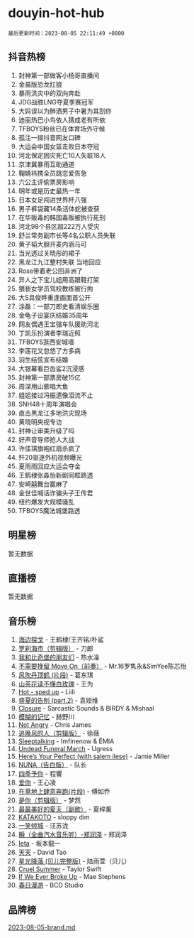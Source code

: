 # douyin-hot-hub

`最后更新时间：2023-08-05 22:11:49 +0800`

## 抖音热榜

1. 封神第一部做客小杨哥直播间
1. 金晨版恐龙扛狼
1. 暴雨洪灾中的双向奔赴
1. JDG战胜LNG夺夏季赛冠军
1. 大妈误以为醉酒男子中暑为其刮痧
1. 迪丽热巴小鸟依人猜成老有所依
1. TFBOYS粉丝已在体育场外守候
1. 孤注一掷抖音网友口碑
1. 大运会中国女篮击败日本夺冠
1. 河北保定因灾死亡10人失联18人
1. 京津冀暴雨互助通道
1. 鞠婧祎携全员跳恋爱告急
1. 六公主评偷票房影响
1. 明年或是历史最热一年
1. 日本女足闯进世界杯八强
1. 男子裤袋藏14条活体蛇被查获
1. 在华贩毒的韩国毒贩被执行死刑
1. 河北98个县区超222万人受灾
1. 舒兰常务副市长等4名公职人员失联
1. 黄子韬大胆开麦内涵马可
1. 当光透过关晓彤的裙子
1. 黑龙江九江整村失联 当地回应
1. Rose带着老公回非洲了
1. 异人之下宝儿姐用高跟鞋打架
1. 猥亵女学员驾校教练被行拘
1. 大S具俊晔重逢画面首公开
1. 涂磊：一部刀郎史看清娱乐圈
1. 金龟子设宴庆结婚35周年
1. 网友偶遇王宝强车队援助河北
1. 丁凯乐扮演者李瑞近照
1. TFBOYS逛西安城墙
1. 李莲花又忽悠了方多病
1. 羽生结弦宣布结婚
1. 大银幕看巨齿鲨2沉浸感
1. 封神第一部票房破15亿
1. 周深用山歌唱大鱼
1. 姐姐接过冯振遗像泪流不止
1. SNH48十周年演唱会
1. 直击黑龙江多地洪灾现场
1. 黄晓明央视专访
1. 封神让审美升级了吗
1. 好声音导师抢人大战
1. 许佳琪旗袍红扇杀疯了
1. 歼20驱逐外机视频曝光
1. 夏雨雨回应大运会夺金
1. 王鹤棣张淼怡新剧同框路透
1. 安崎囍舞台赢麻了
1. 金世佳喊话诈骗头子王传君
1. 纽约爆发大规模骚乱
1. TFBOYS魔法城堡路透

## 明星榜

暂无数据

## 直播榜

暂无数据

## 音乐榜

1. [海边探戈](https://sf3-cdn-tos.douyinstatic.com/obj/tos-cn-ve-2774/os9gE0VQCGqt6VQkZDyBBYvfSDY0QFe3vVmubn) - 王鹤棣/王齐铭/朴鲨
1. [罗刹海市（剪辑版）](https://sf6-cdn-tos.douyinstatic.com/obj/tos-cn-ve-2774/oAiUeC5RhCS3TDYkdvebABgjPGk1lqQgZynItL) - 刀郎
1. [我和比奇堡的朋友们](https://sf3-cdn-tos.douyinstatic.com/obj/tos-cn-ve-2774/f0505db981ea4a6d91453a15924a82aa) - 热水澡
1. [不需要挽留 Move On（前奏）](https://sf3-cdn-tos.douyinstatic.com/obj/tos-cn-ve-2774/ooCBhgCCkF4nExzQL9WZSUbitfA8IsDkgQIYhe) - Mr.16罗隽永&SimYee陈芯怡
1. [风吹丹顶鹤 (片段)](https://sf6-cdn-tos.douyinstatic.com/obj/tos-cn-ve-2774/oImDzeJM2hbnVCfbAag5NbDteaFzOGbY334A4I) - 葛东琪
1. [山茶花读不懂白玫瑰](https://sf6-cdn-tos.douyinstatic.com/obj/tos-cn-ve-2774/osfn8B7DktrRHEPJgPCfDbw7QDQEkwC16BxZg9) - 王为
1. [Hot - sped up](https://sf6-cdn-tos.douyinstatic.com/obj/tos-cn-ve-2774/oY5GA4tzoICWsYxWdyUKW0wulAyBzhWbfKtIUw) - Liili
1. [盛夏的告别 (part.2)](https://sf6-cdn-tos.douyinstatic.com/obj/tos-cn-ve-2774/o4fZOFNyVBU1AUyOhNq0CsjAoouNMPY1WXwwIz) - 袁娅维
1. [Closure](https://sf3-cdn-tos.douyinstatic.com/obj/tos-cn-ve-2774/84f7422b29f94b78a5f3b0386275db35) - Sarcastic Sounds & BIRDY & Mishaal
1. [模糊的记忆](https://sf6-cdn-tos.douyinstatic.com/obj/tos-cn-ve-2774/ocrRNOQnkB1MNO9eD1sd3CIytBehbIbglZUFAT) - 赫野川
1. [Not Angry](https://sf6-cdn-tos.douyinstatic.com/obj/tos-cn-ve-2774/651f30a826dc43cbb6becf6b048f9541) - Chris James
1. [追晚风的人（剪辑版）](https://sf3-cdn-tos.douyinstatic.com/obj/tos-cn-ve-2774/560835060af84ac29cd5c12e2a98f7eb) - 徐薇
1. [Sleeptalking](https://sf3-cdn-tos.douyinstatic.com/obj/tos-cn-ve-2774/f23bc60230804ede98a163e1926e0857) - Imfinenow & ÊMIA
1. [Undead Funeral March](https://sf6-cdn-tos.douyinstatic.com/obj/tos-cn-ve-2774/3b2008ca604a4559b341e8583e6ce0fc) - Ugress
1. [Here’s Your Perfect (with salem ilese)](https://sf6-cdn-tos.douyinstatic.com/obj/tos-cn-ve-2774/076b1576c6c546598f803fe53da388a7) - Jamie Miller
1. [NUNA（告白版）](https://sf3-cdn-tos.douyinstatic.com/obj/tos-cn-ve-2774/a65828cbd8ce41a78a430a58b49f4feb) - 队长
1. [四季予你](https://sf6-cdn-tos.douyinstatic.com/obj/tos-cn-ve-2774/cf30fff9208143e4b0aca63a5ab5326b) - 程響
1. [爱你](https://sf3-cdn-tos.douyinstatic.com/obj/tos-cn-ve-2774/738d8b240f1e4519b44cf31c84e02e24) - 王心凌
1. [在草地上肆意奔跑(片段)](https://sf3-cdn-tos.douyinstatic.com/obj/tos-cn-ve-2774/8831d494742f45dabdfa8adb8b817259) - 傅如乔
1. [是你（剪辑版）](https://sf3-cdn-tos.douyinstatic.com/obj/tos-cn-ve-2774/46019dae783c4c969944217fe1cfafc4) - 梦然
1. [最最美好的夏天（副歌）](https://sf3-cdn-tos.douyinstatic.com/obj/tos-cn-ve-2774/o4FMghDLZkPIkCutdrsXlbTHcaZztBfeCp9AFS) - 夏梓薰
1. [KATAKOTO](https://sf3-cdn-tos.douyinstatic.com/obj/tos-cn-ve-2774/c2b2f5a0d95349eb9c9e0d7bef00bc9d) - sloppy dim
1. [ 一笑倾城](https://sf3-cdn-tos.douyinstatic.com/obj/tos-cn-ve-2774/cb539248cc6e4add8fdc39683808c267) - 汪苏泷
1. [瞬（全曲汽水音乐听）-郑润泽](https://sf6-cdn-tos.douyinstatic.com/obj/tos-cn-ve-2774/o4Vb9eJZClCZTnRQYy0BRSeHGrDtrkrQgIBvQt) - 郑润泽
1. [Ieta](https://sf3-cdn-tos.douyinstatic.com/obj/tos-cn-ve-2774/1e804eabb3bf4421ad8d8fc8e962bee3) - 坂本龍一
1. [天天](https://sf3-cdn-tos.douyinstatic.com/obj/tos-cn-ve-2774/6b075c4856e34a60a1ef022c4a80dec5) - David Tao
1. [星光降落 (贝儿完整版)](https://sf6-cdn-tos.douyinstatic.com/obj/tos-cn-ve-2774/okwB9hAwyAtsFFkFBzAX1hOOfQuIoMNs0W2Mwr) - 陆雨萱（贝儿）
1. [Cruel Summer](https://sf6-cdn-tos.douyinstatic.com/obj/tos-cn-ve-2774/b35ad770e6d4495abefaa493fa46b555) - Taylor Swift
1. [If We Ever Broke Up](https://sf6-cdn-tos.douyinstatic.com/obj/tos-cn-ve-2774/o8onj5HDk0ImtBmO0URBfeyCDXQJMYkQ1gb8Zy) - Mae Stephens
1. [春日漫游](https://sf3-cdn-tos.douyinstatic.com/obj/tos-cn-ve-2774/614f052b8f134eee85f8160524ce2f33) - BCD Studio

## 品牌榜

[2023-08-05-brand.md](2023-08-05-brand.md)
